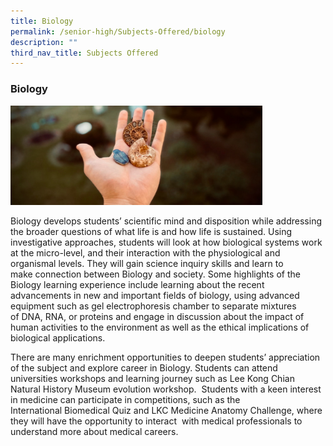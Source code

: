 ```yaml
---
title: Biology
permalink: /senior-high/Subjects-Offered/biology
description: ""
third_nav_title: Subjects Offered
---
```

### Biology

<img src="/images/shbio1.png" 
     style="width:80%">

Biology develops students’ scientific mind and disposition while addressing the broader questions of what life is and how life is sustained. Using investigative approaches, students will look at how biological systems work at the micro-level, and their interaction with the physiological and organismal levels. They will gain science inquiry skills and learn to make connection between Biology and society. Some highlights of the Biology learning experience include learning about the recent advancements in new and important fields of biology, using advanced equipment such as gel electrophoresis chamber to separate mixtures of DNA, RNA, or proteins and engage in discussion about the impact of human activities to the environment as well as the ethical implications of biological applications.

There are many enrichment opportunities to deepen students’ appreciation of the subject and explore career in Biology. Students can attend universities workshops and learning journey such as Lee Kong Chian Natural History Museum evolution workshop.  Students with a keen interest in medicine can participate in competitions, such as the International Biomedical Quiz and LKC Medicine Anatomy Challenge, where they will have the opportunity to interact  with medical professionals to understand more about medical careers.